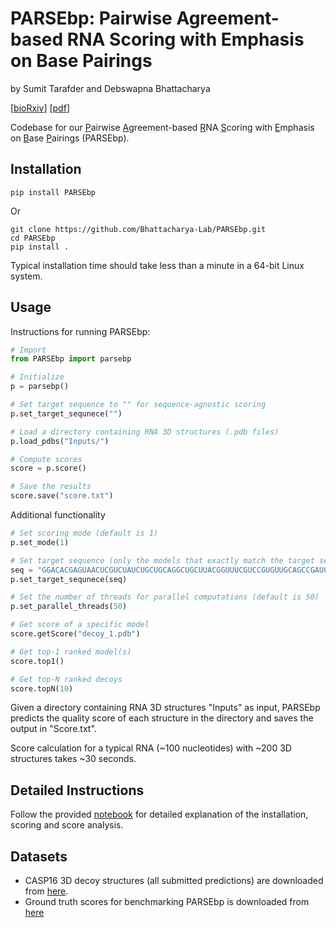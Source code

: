 # PARSEbp: Pairwise Agreement-based RNA Scoring with Emphasis on Base Pairings

by Sumit Tarafder and Debswapna Bhattacharya

[[bioRxiv](https://www.biorxiv.org/content/10.1101/2025.10.13.682106v1)] [[pdf](https://www.biorxiv.org/content/10.1101/2025.10.13.682106v1.full.pdf)]


Codebase for our <ins>P</ins>airwise <ins>A</ins>greement-based <ins>R</ins>NA <ins>S</ins>coring with <ins>E</ins>mphasis on <ins>B</ins>ase <ins>P</ins>airings (PARSEbp).

## Installation
```
pip install PARSEbp
```

Or

```
git clone https://github.com/Bhattacharya-Lab/PARSEbp.git
cd PARSEbp
pip install .
```

Typical installation time should take less than a minute in a 64-bit Linux system.

## Usage

Instructions for running PARSEbp:

```python
# Import
from PARSEbp import parsebp

# Initialize
p = parsebp()

# Set target sequence to "" for sequence-agnostic scoring
p.set_target_sequnece("")

# Load a directory containing RNA 3D structures (.pdb files)
p.load_pdbs("Inputs/")

# Compute scores
score = p.score()

# Save the results
score.save("score.txt")
```

Additional functionality

```python
# Set scoring mode (default is 1)
p.set_mode(1)

# Set target sequence (only the models that exactly match the target sequence will be scored)
seq = "GGACACGAGUAACUCGUCUAUCUGCUGCAGGCUGCUUACGGUUUCGUCCGUGUUGCAGCCGAUCAUCAGAACAUCUAGGUUUCGUCCGGGUGUUACCGAAAGGUCAGAUGGAGAGCCUUGUCCC"
p.set_target_sequnece(seq)

# Set the number of threads for parallel computations (default is 50)
p.set_parallel_threads(50)

# Get score of a specific model
score.getScore("decoy_1.pdb")

# Get top-1 ranked model(s)
score.top1()

# Get top-N ranked decoys
score.topN(10)
```

Given a directory containing RNA 3D structures "Inputs" as input, PARSEbp predicts the quality score of each structure in the directory and saves the output in "Score.txt".

Score calculation for a typical RNA (~100 nucleotides) with ~200 3D structures takes ~30 seconds.

## Detailed Instructions

Follow the provided [notebook](./PARSEbp_colab.ipynb) for detailed explanation of the installation, scoring and score analysis.

## Datasets

- CASP16 3D decoy structures (all submitted predictions) are downloaded from [here](https://predictioncenter.org/download_area/CASP16/predictions/RNA/). 
- Ground truth scores for benchmarking PARSEbp is downloaded from [here](https://predictioncenter.org/casp16/results.cgi?tr_type=rna)

